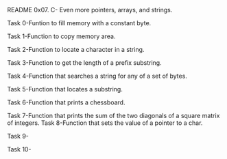 README
0x07. C- Even more pointers, arrays, and strings.

Task 0-Funtion to fill memory with a constant byte.

Task 1-Function to copy memory area.

Task 2-Function to locate a character in a string.

Task 3-Function to get the length of a prefix substring.

Task 4-Function that searches a string for any of a set of bytes.

Task 5-Function that locates a substring.

Task 6-Function that prints a chessboard.

Task 7-Function that prints the sum of the two diagonals of a square matrix of
integers.
Task 8-Function that sets the value of a pointer to a char.

Task 9-

Task 10-